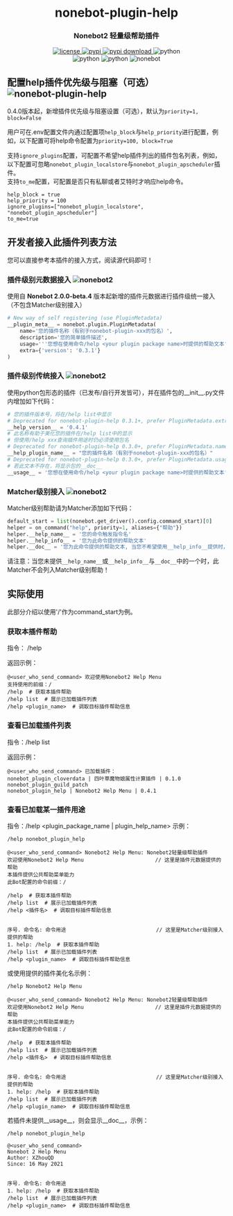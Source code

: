 <div align="center">

# nonebot-plugin-help
### Nonebot2 轻量级帮助插件

<a href="https://raw.githubusercontent.com/xzhouqd/nonebot-plugin-help/main/LICENSE">
    <img src="https://img.shields.io/github/license/xzhouqd/nonebot-plugin-help?style=for-the-badge" alt="license">
</a>
<a href="https://pypi.python.org/pypi/nonebot-plugin-help">
    <img src="https://img.shields.io/pypi/v/nonebot-plugin-help?color=green&style=for-the-badge" alt="pypi">
</a>
<a href="https://pypi.python.org/pypi/nonebot-plugin-help">
    <img src="https://img.shields.io/pypi/dm/nonebot-plugin-help?style=for-the-badge" alt="pypi download">
</a>
<img src="https://img.shields.io/badge/require_python-3.8+-blue?style=for-the-badge" alt="python">
<br />
<img src="https://img.shields.io/badge/tested_python-3.10.6-blue?style=for-the-badge" alt="python">
<img src="https://img.shields.io/badge/tested_env-go_cqhttp_1.0.0-blue?style=for-the-badge" alt="python">
<img src="https://img.shields.io/badge/tested_Nonebot-2.0.0_rc4-red?style=for-the-badge" alt="nonebot">
</div>

## 配置help插件优先级与阻塞（可选） ![nonebot-plugin-help](https://img.shields.io/static/v1?label=nonebot-plugin-help&message=0.4.0&color=red)
0.4.0版本起，新增插件优先级与阻塞设置（可选），默认为`priority=1, block=False`

用户可在.env配置文件内通过配置项`help_block`与`help_priority`进行配置，例如，以下配置可将help命令配置为`priority=100, block=True`

支持`ignore_plugins`配置，可配置不希望help插件列出的插件包名列表，例如，以下配置可忽略`nonebot_plugin_localstore`与`nonebot_plugin_apscheduler`插件。  
支持`to_me`配置，可配置是否只有私聊或者艾特时才响应help命令。
```
help_block = true
help_priority = 100
ignore_plugins=["nonebot_plugin_localstore", "nonebot_plugin_apscheduler"]
to_me=true
```

## 开发者接入此插件列表方法
您可以直接参考本插件的接入方式，阅读源代码即可！
### 插件级别元数据接入 ![nonebot2](https://img.shields.io/static/v1?label=Nonebot&message=2.0.0%2Dbeta.4&color=red)
使用自 **Nonebot 2.0.0-beta.4** 版本起新增的插件元数据进行插件级统一接入（不包含Matcher级别接入）
```python
# New way of self registering (use PluginMetadata)
__plugin_meta__ = nonebot.plugin.PluginMetadata(
    name='您的插件名称（有别于nonebot-plugin-xxx的包名）',
    description='您的简单插件描述',
    usage='''您想在使用命令/help <your plugin package name>时提供的帮助文本''',
    extra={'version': '0.3.1'}
)
```
### 插件级别传统接入 ![nonebot2](https://img.shields.io/static/v1?label=Nonebot&message=2.0.0%2Dbeta.1&color=red)
使用python包形态的插件（已发布/自行开发皆可），并在插件包的__init__.py文件内增加如下代码：
```python
# 您的插件版本号，将在/help list中显示
# Deprecated for nonebot-plugin-help 0.3.1+, prefer PluginMetadata.extra['version']
__help_version__ = '0.4.1'
# 此名称有助于美化您的插件在/help list中的显示
# 但使用/help xxx查询插件用途时仍必须使用包名
# Deprecated for nonebot-plugin-help 0.3.0+, prefer PluginMetadata.name
__help_plugin_name__ = "您的插件名称（有别于nonebot-plugin-xxx的包名）"
# Deprecated for nonebot-plugin-help 0.3.0+, prefer PluginMetadata.usage
# 若此文本不存在，将显示包的__doc__
__usage__ = '您想在使用命令/help <your plugin package name>时提供的帮助文本'
```
### Matcher级别接入 ![nonebot2](https://img.shields.io/static/v1?label=Nonebot&message=2.0.0%2Dbeta.1&color=red)
Matcher级别帮助请为Matcher添加如下代码：
```python
default_start = list(nonebot.get_driver().config.command_start)[0]
helper = on_command("help", priority=1, aliases={"帮助"})
helper.__help_name__ = '您的命令触发指令名'
helper.__help_info__ = '您为此命令提供的帮助文本'
helper.__doc__ = '您为此命令提供的帮助文本, 当您不希望使用__help_info__提供时，可以使用__doc__提供'
```
请注意：当您未提供`__help_name__`或`__help_info__`与`__doc__`中的一个时，此Matcher不会列入Matcher级别帮助！

## 实际使用
此部分介绍以使用'/'作为command_start为例。
### 获取本插件帮助
指令： /help

返回示例：
```
@<user_who_send_command> 欢迎使用Nonebot2 Help Menu
支持使用的前缀：/
/help  # 获取本插件帮助
/help list  # 展示已加载插件列表
/help <plugin_name>  # 调取目标插件帮助信息
```
### 查看已加载插件列表
指令：/help list

返回示例：
```
@<user_who_send_command> 已加载插件：
nonebot_plugin_cloverdata | 四叶草魔物娘属性计算插件 | 0.1.0
nonebot_plugin_guild_patch 
nonebot_plugin_help | Nonebot2 Help Menu | 0.4.1
```

### 查看已加载某一插件用途
指令：/help <plugin_package_name | plugin_help_name>
示例：
```
/help nonebot_plugin_help

@<user_who_send_command> Nonebot2 Help Menu: Nonebot2轻量级帮助插件
欢迎使用Nonebot2 Help Menu                       // 这里是插件元数据提供的帮助
本插件提供公共帮助菜单能力
此Bot配置的命令前缀：/

/help  # 获取本插件帮助
/help list  # 展示已加载插件列表
/help <插件名>  # 调取目标插件帮助信息


序号. 命令名: 命令用途                             // 这里是Matcher级别接入提供的帮助
1. help: /help  # 获取本插件帮助
/help list  # 展示已加载插件列表
/help <plugin_name>  # 调取目标插件帮助信息
```
或使用提供的插件美化名示例：
```
/help Nonebot2 Help Menu

@<user_who_send_command> Nonebot2 Help Menu: Nonebot2轻量级帮助插件
欢迎使用Nonebot2 Help Menu                       // 这里是插件元数据提供的帮助
本插件提供公共帮助菜单能力
此Bot配置的命令前缀：/

/help  # 获取本插件帮助
/help list  # 展示已加载插件列表
/help <插件名>  # 调取目标插件帮助信息


序号. 命令名: 命令用途                             // 这里是Matcher级别接入提供的帮助
1. help: /help  # 获取本插件帮助
/help list  # 展示已加载插件列表
/help <plugin_name>  # 调取目标插件帮助信息
```

若插件未提供__usage__，则会显示__doc__，示例：
```
/help nonebot_plugin_help

@<user_who_send_command>
Nonebot 2 Help Menu
Author: XZhouQD
Since: 16 May 2021


序号. 命令名: 命令用途
1. help: /help  # 获取本插件帮助
/help list  # 展示已加载插件列表
/help <plugin_name>  # 调取目标插件帮助信息
```
